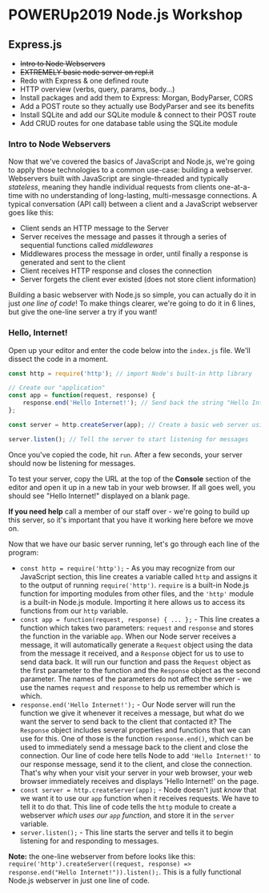 # POWERUp2019 Node.js Workshop

## Express.js

* ~~Intro to Node Webservers~~
* ~~EXTREMELY basic node server on repl.it~~
* Redo with Express & one defined route
* HTTP overview (verbs, query, params, body...)
* Install packages and add them to Express: Morgan, BodyParser, CORS
* Add a POST route so they actually use BodyParser and see its benefits
* Install SQLite and add our SQLite module & connect to their POST route
* Add CRUD routes for one database table using the SQLite module

### Intro to Node Webservers

Now that we've covered the basics of JavaScript and Node.js, we're going to apply those technologies to a common use-case: building a webserver. Webservers built with JavaScript are single-threaded and typically _stateless_, meaning they handle individual requests from clients one-at-a-time with no understanding of long-lasting, multi-messasge connections. A typical conversation (API call) between a client and a JavaScript webserver goes like this:

* Client sends an HTTP message to the Server
* Server receives the message and passes it through a series of sequential functions called _middlewares_
* Middlewares process the message in order, until finally a response is generated and sent to the client
* Client receives HTTP response and closes the connection
* Server forgets the client ever existed (does not store client information)

Building a basic webserver with Node.js so simple, you can actually do it in just _one line of code_! To make things clearer, we're going to do it in 6 lines, but give the one-line server a try if you want!

### Hello, Internet!

Open up your editor and enter the code below into the `index.js` file. We'll dissect the code in a moment.

```javascript
const http = require('http'); // import Node's built-in http library

// Create our "application"
const app = function(request, response) {
    response.end('Hello Internet!'); // Send back the string "Hello Internet!" to clients whenever they talk to our server
};

const server = http.createServer(app); // Create a basic web server using our application

server.listen(); // Tell the server to start listening for messages
```

Once you've copied the code, hit `run`. After a few seconds, your server should now be listening for messages.

To test your server, copy the URL at the top of the **Console** section of the editor and open it up in a new tab in your web browser. If all goes well, you should see "Hello Internet!" displayed on a blank page.


**If you need help** call a member of our staff over - we're going to build up this server, so it's important that you have it working here before we move on.


Now that we have our basic server running, let's go through each line of the program:

* `const http = require('http');` - As you may recognize from our JavaScript section, this line creates a variable called `http` and assigns it to the output of running `require('http')`. `require` is a built-in Node.js function for importing modules from other files, and the `'http'` module is a built-in Node.js module. Importing it here allows us to access its functions from our `http` variable.
* `const app = function(request, response) { ... };` - This line creates a function which takes two parameters: `request` and `response` and stores the function in the variable `app`. When our Node server receives a message, it will automatically generate a `Request` object using the data from the message it received, and a `Response` object for us to use to send data back. It will run our function and pass the `Request` object as the first parameter to the function and the `Response` object as the second parameter. The names of the parameters do not affect the server - we use the names `request` and `response` to help us remember which is which.
* `response.end('Hello Internet!');` - Our Node server will run the function we give it whenever it receives a message, but what do we want the server to send back to the client that contacted it? The `Response` object includes several properties and functions that we can use for this. One of those is the function `response.end()`, which can be used to immediately send a message back to the client and close the connection. Our line of code here tells Node to add `'Hello Internet!'` to our response message, send it to the client, and close the connection. That's why when your visit your server in your web browser, your web browser immediately receives and displays 'Hello Internet!' on the page.
* `const server = http.createServer(app);` - Node doesn't just _know_ that we want it to use our `app` function when it receives requests. We have to tell it to do that. This line of code tells the `http` module to create a webserver _which uses our `app` function_, and store it in the `server` variable.
* `server.listen();` - This line starts the server and tells it to begin listening for and responding to messages.



**Note:** the one-line webserver from before looks like this: `require('http').createServer((request, response) => response.end("Hello Internet!")).listen();`. This is a fully functional Node.js webserver in just one line of code.